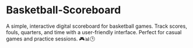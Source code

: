 # Basketball-Scoreboard
A simple, interactive digital scoreboard for basketball games. Track scores, fouls, quarters, and time with a user-friendly interface. Perfect for casual games and practice sessions. 🎮📊🕒
